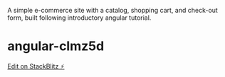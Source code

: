 A simple e-commerce site with a catalog, shopping cart, and check-out form, built following introductory angular tutorial.

# angular-clmz5d

[Edit on StackBlitz ⚡️](https://stackblitz.com/edit/angular-clmz5d)

